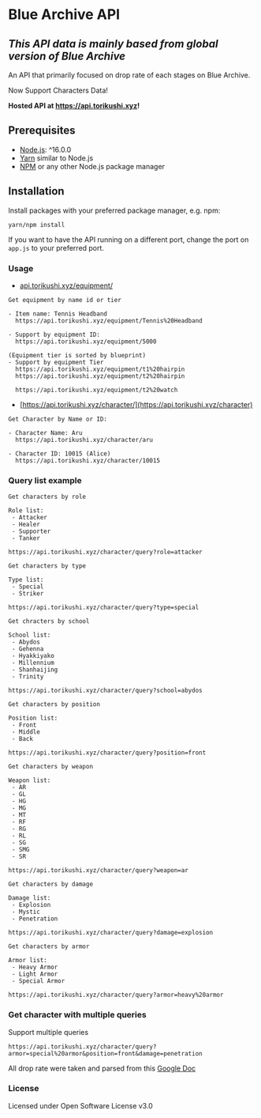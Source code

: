 # Blue Archive API

## *This API data is mainly based from global version of Blue Archive*

An API that primarily focused on drop rate of each stages on Blue Archive.

Now Support Characters Data!

**Hosted API at https://api.torikushi.xyz!**

## Prerequisites

- [Node.js](https://nodejs.org/): ^16.0.0
- [Yarn](https://yarnpkg.com/) similar to Node.js
- [NPM](https://npmjs.org/) or any other Node.js package manager

## Installation

Install packages with your preferred package manager, e.g. npm:

```
yarn/npm install
```

If you want to have the API running on a different port, change the port on `app.js` to your preferred port.

### Usage

- [api.torikushi.xyz/equipment/](https://api.torikushi.xyz/equipment)
```
Get equipment by name id or tier

- Item name: Tennis Headband
  https://api.torikushi.xyz/equipment/Tennis%20Headband

- Support by equipment ID:
  https://api.torikushi.xyz/equipment/5000

(Equipment tier is sorted by blueprint)
- Support by equipment Tier
  https://api.torikushi.xyz/equipment/t1%20hairpin
  https://api.torikushi.xyz/equipment/t2%20hairpin

  https://api.torikushi.xyz/equipment/t2%20watch
```

- [https://api.torikushi.xyz/character/](https://api.torikushi.xyz/character)
```
Get Character by Name or ID:

- Character Name: Aru
  https://api.torikushi.xyz/character/aru

- Character ID: 10015 (Alice)
  https://api.torikushi.xyz/character/10015
```

### Query list example
`Get characters by role`

    Role list:
     - Attacker
     - Healer
     - Supporter
     - Tanker

    https://api.torikushi.xyz/character/query?role=attacker

`Get characters by type`

    Type list:
     - Special
     - Striker

    https://api.torikushi.xyz/character/query?type=special

`Get chracters by school`

    School list:
     - Abydos
     - Gehenna
     - Hyakkiyako
     - Millennium
     - Shanhaijing
     - Trinity

    https://api.torikushi.xyz/character/query?school=abydos

`Get characters by position`

    Position list:
     - Front
     - Middle
     - Back

    https://api.torikushi.xyz/character/query?position=front

`Get characters by weapon`

    Weapon list:
     - AR
     - GL
     - HG
     - MG
     - MT
     - RF
     - RG
     - RL
     - SG
     - SMG
     - SR

    https://api.torikushi.xyz/character/query?weapon=ar

`Get characters by damage`

    Damage list:
     - Explosion
     - Mystic
     - Penetration

    https://api.torikushi.xyz/character/query?damage=explosion

`Get characters by armor`

    Armor list:
     - Heavy Armor
     - Light Armor
     - Special Armor

    https://api.torikushi.xyz/character/query?armor=heavy%20armor

### Get character with multiple queries
Support multiple queries

    https://api.torikushi.xyz/character/query?armor=special%20armor&position=front&damage=penetration

All drop rate were taken and parsed from this [Google Doc](https://docs.google.com/spreadsheets/d/1Pqfk8z-VvtISddqrx_tBw_vv24DgnuBMcgU8frddjKg/)

### License

Licensed under Open Software License v3.0